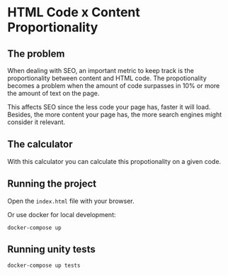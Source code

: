 # HTML Code x Content Proportionality

## The problem

When dealing with SEO, an important metric to keep track is the proportionality between content and HTML code.
The propotionality becomes a problem when the amount of code surpasses in 10% or more the amount of text on
the page.

This affects SEO since the less code your page has, faster it will load. Besides, the more content your page has,
the more search engines might consider it relevant.

## The calculator

With this calculator you can calculate this propotionality on a given code.

## Running the project

Open the `index.html` file with your browser.

Or use docker for local development:

`docker-compose up`

## Running unity tests

`docker-compose up tests`
